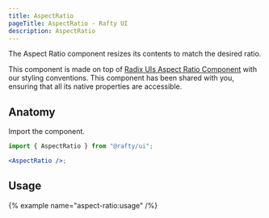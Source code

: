```yaml
---
title: AspectRatio
pageTitle: AspectRatio - Rafty UI
description: AspectRatio
---
```


The Aspect Ratio component resizes its contents to match the desired ratio.

This component is made on top of [Radix UIs Aspect Ratio Component](https://www.radix-ui.com/primitives/docs/components/aspect-ratio) with our styling conventions. This component has been shared with you, ensuring that all its native properties are accessible.

## Anatomy

Import the component.

```jsx
import { AspectRatio } from "@rafty/ui";

<AspectRatio />;
```

## Usage

{% example name="aspect-ratio:usage" /%}
